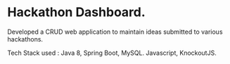 # Hackathon Dashboard.

Developed a CRUD web application to maintain ideas submitted to various hackathons.

Tech Stack used : 
 Java 8, Spring Boot, MySQL.
 Javascript, KnockoutJS.
 
